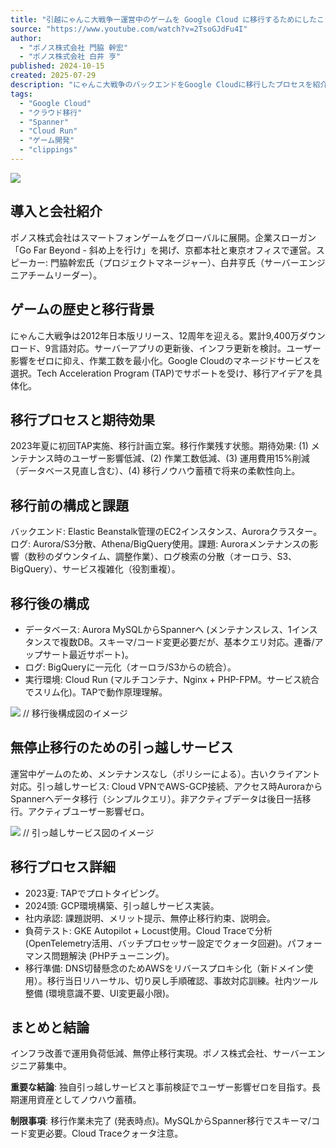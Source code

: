 ```yaml
---
title: "引越にゃんこ大戦争ー運営中のゲームを Google Cloud に移行するためにしたこと"
source: "https://www.youtube.com/watch?v=2TsoGJdFu4I"
author:
  - "ポノス株式会社 門脇 幹宏"
  - "ポノス株式会社 白井 亨"
published: 2024-10-15
created: 2025-07-29
description: "にゃんこ大戦争のバックエンドをGoogle Cloudに移行したプロセスを紹介。運営中のゲームを無停止で移行するための工夫、移行前後の構成、期待効果を詳述。"
tags:
  - "Google Cloud"
  - "クラウド移行"
  - "Spanner"
  - "Cloud Run"
  - "ゲーム開発"
  - "clippings"
---
```


![](https://img.youtube.com/vi/2TsoGJdFu4I/0.jpg)

## 導入と会社紹介

ポノス株式会社はスマートフォンゲームをグローバルに展開。企業スローガン「Go Far Beyond - 斜め上を行け」を掲げ、京都本社と東京オフィスで運営。スピーカー: 門脇幹宏氏（プロジェクトマネージャー）、白井亨氏（サーバーエンジニアチームリーダー）。

## ゲームの歴史と移行背景

にゃんこ大戦争は2012年日本版リリース、12周年を迎える。累計9,400万ダウンロード、9言語対応。サーバーアプリの更新後、インフラ更新を検討。ユーザー影響をゼロに抑え、作業工数を最小化。Google Cloudのマネージドサービスを選択。Tech Acceleration Program (TAP)でサポートを受け、移行アイデアを具体化。

## 移行プロセスと期待効果

2023年夏に初回TAP実施、移行計画立案。移行作業残す状態。期待効果: (1) メンテナンス時のユーザー影響低減、(2) 作業工数低減、(3) 運用費用15%削減（データベース見直し含む）、(4) 移行ノウハウ蓄積で将来の柔軟性向上。

## 移行前の構成と課題

バックエンド: Elastic Beanstalk管理のEC2インスタンス、Auroraクラスター。ログ: Aurora/S3分散、Athena/BigQuery使用。課題: Auroraメンテナンスの影響（数秒のダウンタイム、調整作業）、ログ検索の分散（オーロラ、S3、BigQuery）、サービス複雑化（役割重複）。

## 移行後の構成

- データベース: Aurora MySQLからSpannerへ (メンテナンスレス、1インスタンスで複数DB。スキーマ/コード変更必要だが、基本クエリ対応。連番/アップサート最近サポート)。
- ログ: BigQueryに一元化（オーロラ/S3からの統合）。
- 実行環境: Cloud Run (マルチコンテナ、Nginx + PHP-FPM。サービス統合でスリム化)。TAPで動作原理理解。

![](https://img.youtube.com/vi/2TsoGJdFu4I/1.jpg)  // 移行後構成図のイメージ

## 無停止移行のための引っ越しサービス

運営中ゲームのため、メンテナンスなし（ポリシーによる）。古いクライアント対応。引っ越しサービス: Cloud VPNでAWS-GCP接続、アクセス時AuroraからSpannerへデータ移行（シンプルクエリ）。非アクティブデータは後日一括移行。アクティブユーザー影響ゼロ。

![](https://img.youtube.com/vi/2TsoGJdFu4I/2.jpg)  // 引っ越しサービス図のイメージ

## 移行プロセス詳細

- 2023夏: TAPでプロトタイピング。
- 2024頭: GCP環境構築、引っ越しサービス実装。
- 社内承認: 課題説明、メリット提示、無停止移行約束、説明会。
- 負荷テスト: GKE Autopilot + Locust使用。Cloud Traceで分析 (OpenTelemetry活用、バッチプロセッサー設定でクォータ回避)。パフォーマンス問題解決 (PHPチューニング)。
- 移行準備: DNS切替懸念のためAWSをリバースプロキシ化（新ドメイン使用）。移行当日リハーサル、切り戻し手順確認、事故対応訓練。社内ツール整備 (環境意識不要、UI変更最小限)。

## まとめと結論

インフラ改善で運用負荷低減、無停止移行実現。ポノス株式会社、サーバーエンジニア募集中。

**重要な結論**: 独自引っ越しサービスと事前検証でユーザー影響ゼロを目指す。長期運用資産としてノウハウ蓄積。

**制限事項**: 移行作業未完了 (発表時点)。MySQLからSpanner移行でスキーマ/コード変更必要。Cloud Traceクォータ注意。
